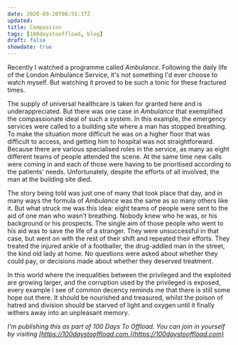 ```yaml
---
date: 2020-09-20T08:55:37Z
updated:
title: Compassion
tags: [100daystooffload, blog]
draft: false
showdate: true
---
```


Recently I watched a programme called *Ambulance*. Following the daily life of the London Ambulance Service, it's not something I'd ever choose to watch myself. But watching it proved to be such a tonic for these fractured times.

The supply of universal healthcare is taken for granted here and is underappreciated. But there was one case in *Ambulance* that exemplified the compassionate ideal of such a system. In this example, the emergency services were called to a building site where a man has stopped breathing. To make the situation more difficult he was on a higher floor that was difficult to access, and getting him to hospital was not straightforward. Because there are various specialised roles in the service, as many as eight different teams of people attended the scene. At the same time new calls were coming in and each of those were having to be prioritised according to the patients' needs. Unfortunately, despite the efforts of all involved, the man at the building site died.

The story being told was just one of many that took place that day, and in many ways the formula of *Ambulance* was the same as so many others like it. But what struck me was this idea: eight teams of people were sent to the aid of one man who wasn't breathing. Nobody knew who he was, or his background or his prospects. The single aim of those people who went to his aid was to save the life of a stranger. They were unsuccessful in that case, but went on with the rest of their shift and repeated their efforts. They treated the injured ankle of a footballer, the drug-addled man in the street, the kind old lady at home. No questions were asked about whether they could pay, or decisions made about whether they deserved treatment.

In this world where the inequalities between the privileged and the exploited are growing larger, and the corruption used by the privileged is exposed, every example I see of common decency reminds me that there is still some hope out there. It should be nourished and treasured, whilst the poison of hatred and division should be starved of light and oxygen until it finally withers away into an unpleasant memory.

*I'm publishing this as part of 100 Days To Offload. You can join in yourself by visiting [https://100daystooffload.com.](https://100daystooffload.com)*
